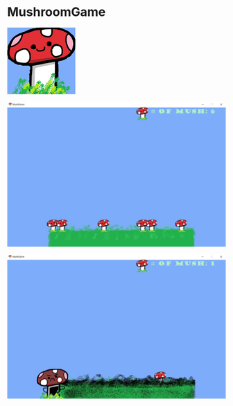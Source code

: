 # MushroomGame


<img src="resources/happiMush.png" ></img>

<img src="resources/2.jpg" ></img>

<img src="resources/3.jpg" ></img>
